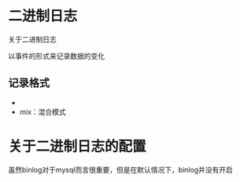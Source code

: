 

# 二进制日志


关于二进制日志


以事件的形式来记录数据的变化

记录格式
- 
- 
- mix：混合模式




# 关于二进制日志的配置 

虽然binlog对于mysql而言很重要，但是在默认情况下，binlog并没有开启
```mysql

```


